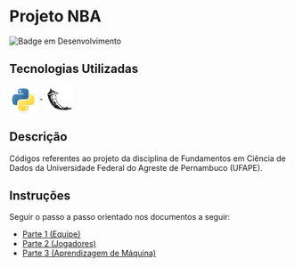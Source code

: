 # Projeto NBA
![Badge em Desenvolvimento](http://img.shields.io/static/v1?label=STATUS&message=CONCLUIDO&color=dark&style=for-the-badge)

## Tecnologias Utilizadas
<img align="center" alt="Matheusxr77-Python" height="50" width="50" src="https://raw.githubusercontent.com/devicons/devicon/master/icons/python/python-original.svg" /> -
<img align="center" alt="Matheusxr77-Flask" height="50" width="50" src="https://raw.githubusercontent.com/devicons/devicon/master/icons/flask/flask-original.svg" />

## Descrição
Códigos referentes ao projeto da disciplina de Fundamentos em Ciência de Dados da Universidade Federal do Agreste de Pernambuco (UFAPE).

## Instruções
Seguir o passo a passo orientado nos documentos a seguir:
- [Parte 1 (Equipe)](https://github.com/Matheusxr77/nba-data-science-project/blob/main/documents/part1.pdf)
- [Parte 2 (Jogadores)](https://github.com/Matheusxr77/nba-data-science-project/blob/main/documents/part2.pdf)
- [Parte 3 (Aprendizagem de Máquina)](https://github.com/Matheusxr77/nba-data-science-project/blob/main/documents/part3.pdf)